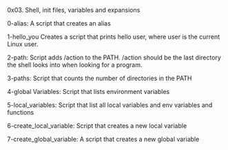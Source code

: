 0x03. Shell, init files, variables and expansions

0-alias: A script that creates an alias

1-hello_you Creates a script that prints hello user, where user is the current Linux user.

2-path: Script adds /action to the PATH. /action should be the last directory the shell looks into when looking for a program.

3-paths: Script that counts the number of directories in the PATH

4-global Variables: Script that lists environment variables

5-local_variables: Script that list all local variables and env variables and functions

6-create_local_variable: Script that creates a new local variable

7-create_global_variable: A script that creates a new global variable

